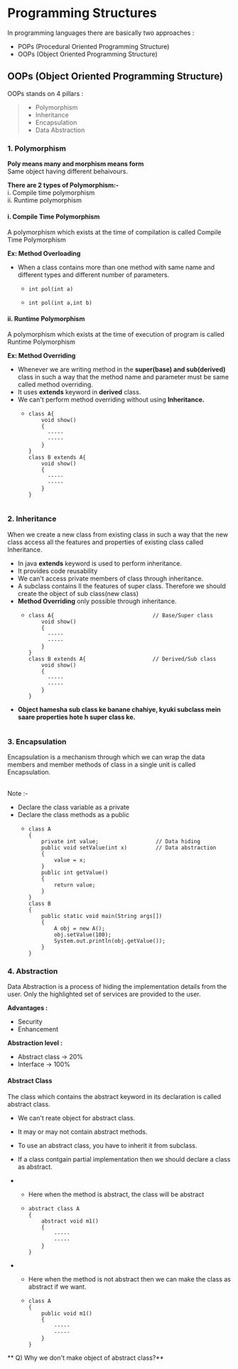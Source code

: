 # Programming Structures

In programming languages there are basically two approaches : 
  -  POPs (Procedural Oriented Programming Structure)
  -  OOPs (Object Oriented Programming Structure)

## OOPs (Object Oriented Programming Structure)

OOPs stands on 4 pillars :
>- Polymorphism
>- Inheritance
>- Encapsulation
>- Data Abstraction

### 1. Polymorphism
**Poly means many and morphism means form**<br>
Same object having different behaivours.

**There are 2 types of Polymorphism:-**<br>
i. Compile time polymorphism<br>
ii. Runtime polymorphism

#### i. Compile Time Polymorphism
A polymorphism which exists at the time of compilation is called Compile Time Polymorphism

**Ex: Method Overloading**
- When a class contains more than one method with same name and different types and different number of parameters.
  -     int pol(int a)
  -     int pol(int a,int b)

#### ii. Runtime Polymorphism
A polymorphism which exists at the time of execution of program is called Runtime Polymorphism

**Ex: Method Overriding**
- Whenever we are writing method in the **super(base) and sub(derived)** class in such a way that the method name and parameter must be same called method overriding.
- It uses **extends** keyword in **derived** class.
- We can't perform method overriding without using **Inheritance.**
  -     class A{
            void show()
            {
              -----
              -----
            }
        }
        class B extends A{
            void show()
            {
              -----
              -----
            }
        }
<img src = "">

### 2. Inheritance
When we create a new class from existing class in such a way that the new class access all the features and properties of existing class called Inheritance.
- In java **extends** keyword is used to perform inheritance.
- It provides code reusability
- We can't access private members of class through inheritance.
- A subclass contains ll the features of super class. Therefore we should create the object of sub class(new class)
- **Method Overriding** only possible through inheritance.
  -     class A{                               // Base/Super class
            void show()
            {
              -----
              -----
            }
        }
        class B extends A{                     // Derived/Sub class
            void show()
            {
              -----
              -----
            }
        }
- **Object hamesha sub class ke banane chahiye, kyuki subclass mein saare properties hote h super class ke.**
<img src = "">

### 3. Encapsulation
Encapsulation is a mechanism through which we can wrap the data members and member methods of class in a single unit is called Encapsulation.

<br>Note :-
- Declare the class variable as a private
- Declare the class methods as a public
  -     class A
        {
            private int value;                  // Data hiding
            public void setValue(int x)         // Data abstraction
            {
                value = x;
            }
            public int getValue()
            {
                return value;
            }
        }
        class B
        {
            public static void main(String args[])
            {
                A obj = new A();
                obj.setValue(100);
                System.out.println(obj.getValue());
            }
        }
### 4. Abstraction
Data Abstraction is a process of hiding the implementation details from the user. Only the highlighted set of services are provided to the user.<br>

**Advantages :**
- Security
- Enhancement

**Abstraction level :**
- Abstract class -> 20%
- Interface -> 100%

#### Abstract Class
The class which contains the abstract keyword in its declaration is called abstract class.<br>

- We can't reate object for abstract class.
- It may or may not contain abstract methods.
- To use an abstract class, you have to inherit it from subclass.
- If a class contgain partial implementation then we should declare a class as abstract.

- - Here when the method is abstract, the class will be abstract

  -     abstract class A
        {
            abstract void m1()         
            {
                -----
                -----
            }
        }
    
- - Here when the method is not abstract then we can make the class as abstract if we want.

  -     class A
        {
            public void m1()
            {
                -----
                -----
            }
        }


** Q) Why we don't make object of abstract class?**
